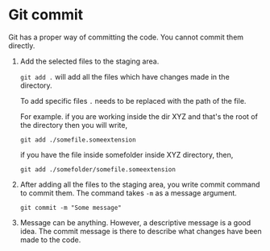 # Git commit

Git has a proper way of committing the code. You cannot commit them directly. 

1. Add the selected files to the staging area.
   
   `git add .` will add all the files which have changes made in the directory.

   To add specific files `.` needs to be replaced with the path of the file.

   For example. if you are working inside the dir XYZ and that's the root of the directory then you will write,

   ```
   git add ./somefile.someextension
   ```

   if you have the file inside somefolder inside XYZ directory, then,

   ```
   git add ./somefolder/somefile.someextension
   ```

2. After adding all the files to the staging area, you write commit command to commit them. The command takes `-m` as a message argument.

   ```
   git commit -m "Some message"
   ```

3. Message can be anything. However, a descriptive message is a good idea. The commit message is there to describe what changes have been made to the code.
   
